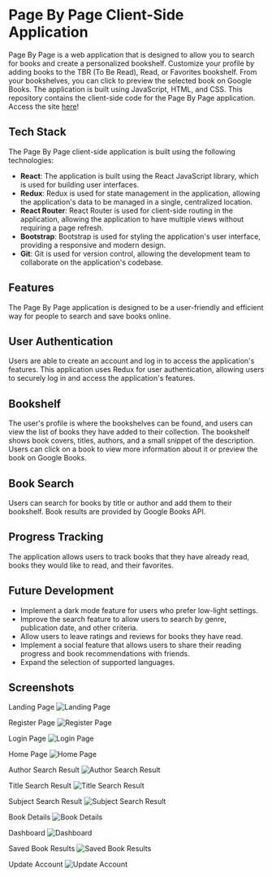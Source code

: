 # Page By Page Client-Side Application

Page By Page is a web application that is designed to allow you to search for books and create a personalized bookshelf. Customize your profile by adding books to the TBR (To Be Read), Read, or Favorites bookshelf. From your bookshelves, you can click to preview the selected book on Google Books. The application is built using JavaScript, HTML, and CSS. This repository contains the client-side code for the Page By Page application. Access the site [here](https://main.d2sh501brp4jaq.amplifyapp.com/)!

## Tech Stack

The Page By Page client-side application is built using the following technologies:

- **React**: The application is built using the React JavaScript library, which is used for building user interfaces.
- **Redux**: Redux is used for state management in the application, allowing the application's data to be managed in a single, centralized location.
- **React Router**: React Router is used for client-side routing in the application, allowing the application to have multiple views without requiring a page refresh.
- **Bootstrap**: Bootstrap is used for styling the application's user interface, providing a responsive and modern design.
- **Git**: Git is used for version control, allowing the development team to collaborate on the application's codebase.

## Features

The Page By Page application is designed to be a user-friendly and efficient way for people to search and save books online.

## User Authentication

Users are able to create an account and log in to access the application's features. This application uses Redux for user authentication, allowing users to securely log in and access the application's features.

## Bookshelf

The user's profile is where the bookshelves can be found, and users can view the list of books they have added to their collection. The bookshelf shows book covers, titles, authors, and a small snippet of the description. Users can click on a book to view more information about it or preview the book on Google Books.

## Book Search

Users can search for books by title or author and add them to their bookshelf. Book results are provided by Google Books API.

## Progress Tracking

The application allows users to track books that they have already read, books they would like to read, and their favorites.

## Future Development

- Implement a dark mode feature for users who prefer low-light settings.
- Improve the search feature to allow users to search by genre, publication date, and other criteria.
- Allow users to leave ratings and reviews for books they have read.
- Implement a social feature that allows users to share their reading progress and book recommendations with friends.
- Expand the selection of supported languages.

## Screenshots

Landing Page
![Landing Page](./public/landing-page-screenshot.png)

Register Page
![Register Page](./public/register-page-screenshot.png)

Login Page
![Login Page](./public/login-page-screenshot.png)

Home Page
![Home Page](./public/home-page-screenshot.png)

Author Search Result
![Author Search Result](./public/search-author-screenshot.png)

Title Search Result
![Title Search Result](./public/search-title-screenshot.png)

Subject Search Result
![Subject Search Result](./public/search-subject-screenshot.png)

Book Details
![Book Details](./public/book-details-screenshot.png)

Dashboard
![Dashboard](./public/dashboard-landing-page-screenshot.png)

Saved Book Results
![Saved Book Results](./public/user-books-screenshot.png)

Update Account
![Update Account](./public/update-account-screenshot.png)